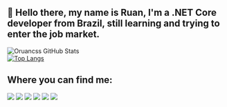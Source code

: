 ## 👋 Hello there, my name is Ruan, I'm a .NET Core developer from Brazil, still learning and trying to enter the job market.

![Oruancss GitHub Stats](https://github-readme-stats-eight-theta.vercel.app/api?username=oruancss&show_icons=true&theme=dracula&include_all_commits=true&count_private=true)<br>
[![Top Langs](https://github-readme-stats.vercel.app/api/top-langs/?username=oruancss&theme=dracula)](https://github.com/anuraghazra/github-readme-stats)

<h2>Where you can find me:</h2>
<div> 
  <a href="https://twitter.com/oruancss" target="_blank"><img src="https://img.shields.io/badge/Twitter-1DA1F2?style=for-the-badge&logo=twitter&logoColor=white" target="_blank"></a>
  <a href="https://instagram.com/oruancss" target="_blank"><img src="https://img.shields.io/badge/-Instagram-%23E4405F?style=for-the-badge&logo=instagram&logoColor=white" target="_blank"></a>
 	<a href="https://www.twitch.tv/oruancss" target="_blank"><img src="https://img.shields.io/badge/Twitch-9146FF?style=for-the-badge&logo=twitch&logoColor=white" target="_blank"></a>
  <a href="https://discord.gg/XvSWPYsJtC" target="_blank"><img src="https://img.shields.io/badge/Discord-7289DA?style=for-the-badge&logo=discord&logoColor=white" target="_blank"></a> 
  <a href = "mailto:ruancarloss1911@outlook.com"><img src="https://img.shields.io/badge/Microsoft_Outlook-0078D4?style=for-the-badge&logo=microsoft-outlook&logoColor=white" target="_blank"></a>
  <a href="" target="_blank"><img src="https://img.shields.io/badge/-LinkedIn-%230077B5?style=for-the-badge&logo=linkedin&logoColor=white" target="_blank"></a> 
</div>
